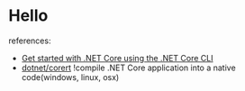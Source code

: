 # Hello

references:

- [Get started with .NET Core using the .NET Core CLI](https://docs.microsoft.com/en-us/dotnet/core/tutorials/cli-create-console-app)
- [dotnet/corert](https://github.com/dotnet/corert) !compile .NET Core application into a native code(windows, linux, osx)

